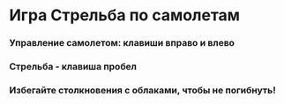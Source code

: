 # **Игра Стрельба по самолетам**

### Управление самолетом:  клавиши вправо и влево
 
### Стрельба - клавиша пробел

### Избегайте столкновения с облаками, чтобы не погибнуть!